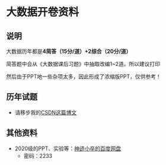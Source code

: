 # 大数据开卷资料

## 说明

大数据历年都是**4简答（15分/道）+2综合（20分/道）**

简答题中会从《大数据课后习题》中抽取改编1~2道。所以建议打印

然后由于PPT地一些杂项太多，因此形成了浓缩版PPT，仅供参考！

## 历年试题

- 请移步我的[CSDN这篇博文](https://blog.csdn.net/jjq15008419406/article/details/145012700)



## 其他资料

- 2020级的PPT、实验等：[神迹小卒的百度网盘](https://pan.baidu.com/s/1izacmVoORbLNVU9KUycSiw?pwd=2233)
  - 密码：2233